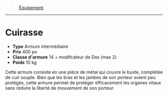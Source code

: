 ﻿---
!EquipmentItem
Type: Armure intermédiaire
Price: 400 po
ArmorClass: 14 + modifcateur de Dex (max 2)
Weight: 10 kg
Id: equipment_hd.md#cuirasse
ParentLink: equipment_hd.md#Équipement
Name: Cuirasse
ParentName: Équipement
NameLevel: 1
Attributes:
  Name: Cuirasse
  Markdown: >+
    # <!--Name-->Cuirasse<!--/Name-->


    - **Type** <!--Type-->Armure intermédiaire<!--/Type-->

    - **Prix** <!--Price-->400 po<!--/Price-->

    - **Classe d'armure** <!--ArmorClass-->14 + modifcateur de Dex (max 2)<!--/ArmorClass-->

    - **Poids** <!--Weight-->10 kg<!--/Weight-->


    Cette armure consiste en une pièce de métal qui couvre le buste, complétée de cuir souple. Bien que les bras et les jambes de son porteur soient peu protégés, cette armure permet de protéger efficacement les organes vitaux sans réduire la liberté de mouvement de son porteur.

  Type: Armure intermédiaire
  Price: 400 po
  ArmorClass: 14 + modifcateur de Dex (max 2)
  Weight: 10 kg
AttributesDictionary: >+
  Name: Cuirasse

  Markdown: >+

    # <!--Name-->Cuirasse<!--/Name-->





    - **Type** <!--Type-->Armure intermédiaire<!--/Type-->



    - **Prix** <!--Price-->400 po<!--/Price-->



    - **Classe d'armure** <!--ArmorClass-->14 + modifcateur de Dex (max 2)<!--/ArmorClass-->



    - **Poids** <!--Weight-->10 kg<!--/Weight-->





    Cette armure consiste en une pièce de métal qui couvre le buste, complétée de cuir souple. Bien que les bras et les jambes de son porteur soient peu protégés, cette armure permet de protéger efficacement les organes vitaux sans réduire la liberté de mouvement de son porteur.



  Type: Armure intermédiaire

  Price: 400 po

  ArmorClass: 14 + modifcateur de Dex (max 2)

  Weight: 10 kg

---
> [Équipement](hd_equipment.md)

---

# Cuirasse

- **Type** Armure intermédiaire
- **Prix** 400 po
- **Classe d'armure** 14 + modifcateur de Dex (max 2)
- **Poids** 10 kg

Cette armure consiste en une pièce de métal qui couvre le buste, complétée de cuir souple. Bien que les bras et les jambes de son porteur soient peu protégés, cette armure permet de protéger efficacement les organes vitaux sans réduire la liberté de mouvement de son porteur.


